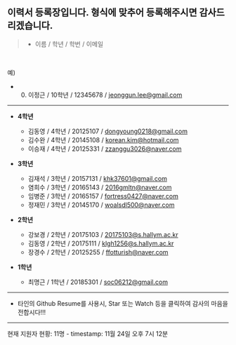 
## 이력서 등록장입니다. 형식에 맞추어 등록해주시면 감사드리겠습니다.

>  - 이름 / 학년 / 학번 / 이메일
<br>

예)

  - 0) 이정근 / 10학년 / 12345678 / jeonggun.lee@gmail.com

*  *  *
  
* **4학년**
  - 김동영 / 4학년 / 20125107 / dongyoung0218@gmail.com
  - 김수완 / 4학년 / 20145108 / korean.kim@hotmail.com
  - 이승재 / 4학년 / 20125331 / zzanggu3026@naver.com  
  
* **3학년**
  - 김재석 / 3학년 / 20157131 / khk37601@gmail.com
  - 염희수 / 3학년 / 20165143 / 2016gmltn@naver.com
  - 임병준 / 3학년 / 20165157 / fortress0427@naver.com
  - 정재민 / 3학년 / 20145170 / woalsdl500@naver.com
   
* **2학년**
  - 강보경 / 2학년 / 20175103 / 20175103@s.hallym.ac.kr  
  - 김동영 / 2학년 / 20175111 / klgh1256@s.hallym.ac.kr
  - 장경수 / 2학년 / 20125255 / ffotturish@naver.com 
  
* **1학년**
  - 최명근 / 1학년 / 20185301 / soc06212@gmail.com

*  *  *

  - 타인의 Github Resume를 사용시, Star 또는 Watch 등을 클릭하여 감사의 마음을 전합시다!!!
  
*  *  *
현재 지원자 현황: 11명 - timestamp: 11월 24일 오후 7시 12분
